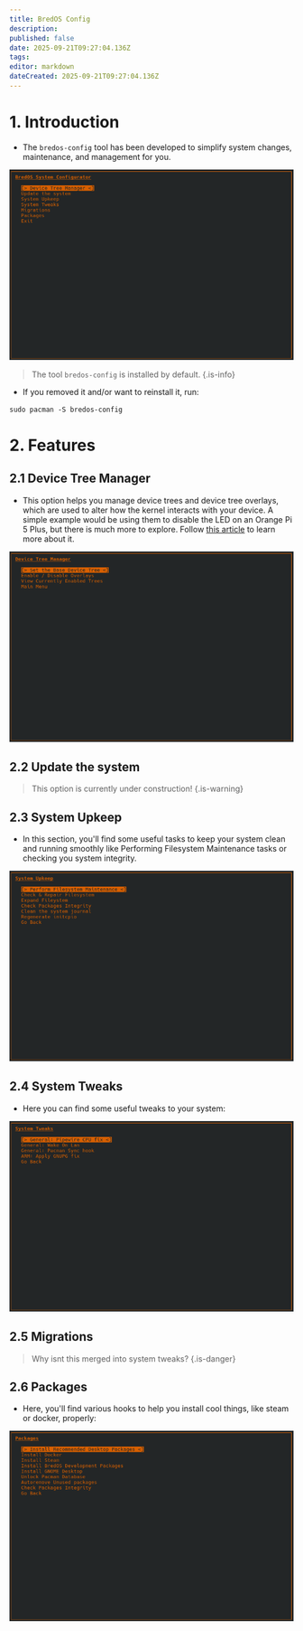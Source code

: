 ```yaml
---
title: BredOS Config
description: 
published: false
date: 2025-09-21T09:27:04.136Z
tags: 
editor: markdown
dateCreated: 2025-09-21T09:27:04.136Z
---
```


# 1. Introduction
- The `bredos-config` tool has been developed to simplify system changes, maintenance, and management for you.

![main.png](/bredos-config/main.png)

> The tool `bredos-config` is installed by default. 
{.is-info}

- If you removed it and/or want to reinstall it, run:
```
sudo pacman -S bredos-config
```

# 2. Features
## 2.1 Device Tree Manager
- This option helps you manage device trees and device tree overlays, which are used to alter how the kernel interacts with your device. A simple example would be using them to disable the LED on an Orange Pi 5 Plus, but there is much more to explore. Follow [this article](/en/how-to/how-to-enable-dtbos) to learn more about it.

![dtb-manager.png](/bredos-config/dtb-manager.png)

## 2.2 Update the system

> This option is currently under construction!
{.is-warning}

## 2.3 System Upkeep
- In this section, you'll find some useful tasks to keep your system clean and running smoothly like Performing Filesystem Maintenance tasks or checking you system integrity.

![upkeep.png](/bredos-config/upkeep.png)

## 2.4 System Tweaks
- Here you can find some useful tweaks to your system:

![tweaks.png](/bredos-config/tweaks.png)

## 2.5 Migrations
> Why isnt this merged into system tweaks?
{.is-danger}

## 2.6 Packages
- Here, you'll find various hooks to help you install cool things, like steam or docker, properly:

![packages.png](/bredos-config/packages.png)